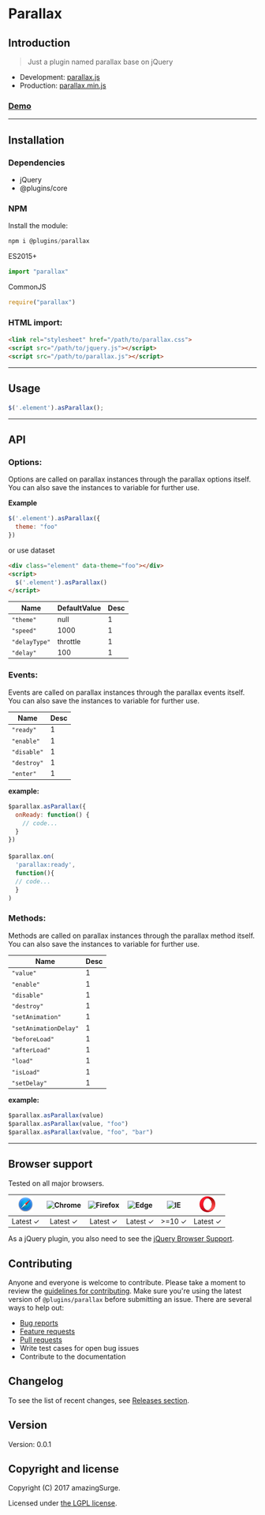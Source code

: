 # Parallax

## Introduction
> Just a plugin named parallax base on jQuery

- Development: [parallax.js]()
- Production: [parallax.min.js]()

### [Demo]()
---
## Installation

### Dependencies
- jQuery
- @plugins/core

### NPM

Install the module:

```javascript
npm i @plugins/parallax
```

ES2015+

```javascript
import "parallax"
```

CommonJS

```javascript
require("parallax")
```

### HTML import:

```html
<link rel="stylesheet" href="/path/to/parallax.css">
<script src="/path/to/jquery.js"></script>
<script src="/path/to/parallax.js"></script>
```
---
## Usage

```javascript
$('.element').asParallax();
```
---
## API

### Options:
Options are called on parallax instances through the parallax options itself.
You can also save the instances to variable for further use.

**Example**
```javascript
$('.element').asParallax({
  theme: "foo"
})
```
or use dataset
```html
<div class="element" data-theme="foo"></div>
<script>
  $('.element').asParallax()
</script>
```

Name | DefaultValue | Desc
-----|--------------|-----
`"theme"` | null | 1
`"speed"` | 1000 | 1
`"delayType"` | throttle | 1
`"delay"` | 100 | 1

### Events:
Events are called on parallax instances through the parallax events itself.
You can also save the instances to variable for further use.

Name | Desc
-----|-----
`"ready"` | 1
`"enable"` | 1
`"disable"` | 1
`"destroy"` | 1
`"enter"` | 1

**example:**
```javascript
$parallax.asParallax({
  onReady: function() {
    // code...
  }
})

$parallax.on(
  'parallax:ready',
  function(){
  // code...
  }
)
```

### Methods:
Methods are called on parallax instances through the parallax method itself.
You can also save the instances to variable for further use.

Name | Desc
-----|-----
`"value"` | 1
`"enable"` | 1
`"disable"` | 1
`"destroy"` | 1
`"setAnimation"` | 1
`"setAnimationDelay"` | 1
`"beforeLoad"` | 1
`"afterLoad"` | 1
`"load"` | 1
`"isLoad"` | 1
`"setDelay"` | 1

**example:**
```javascript
$parallax.asParallax(value)
$parallax.asParallax(value, "foo")
$parallax.asParallax(value, "foo", "bar")
```

---
## Browser support

Tested on all major browsers.

| <img src="https://raw.githubusercontent.com/alrra/browser-logos/master/safari/safari_32x32.png" alt="Safari"> | <img src="https://raw.githubusercontent.com/alrra/browser-logos/master/chrome/chrome_32x32.png" alt="Chrome"> | <img src="https://raw.githubusercontent.com/alrra/browser-logos/master/firefox/firefox_32x32.png" alt="Firefox"> | <img src="https://raw.githubusercontent.com/alrra/browser-logos/master/edge/edge_32x32.png" alt="Edge"> | <img src="https://raw.githubusercontent.com/alrra/browser-logos/master/internet-explorer/internet-explorer_32x32.png" alt="IE"> | <img src="https://raw.githubusercontent.com/alrra/browser-logos/master/opera/opera_32x32.png" alt="Opera"> |
|:--:|:--:|:--:|:--:|:--:|:--:|
| Latest ✓ | Latest ✓ | Latest ✓ | Latest ✓ | >=10 ✓ | Latest ✓ |

As a jQuery plugin, you also need to see the [jQuery Browser Support](http://jquery.com/browser-support/).

## Contributing
Anyone and everyone is welcome to contribute. Please take a moment to
review the [guidelines for contributing](CONTRIBUTING.md). Make sure you're using the latest version of `@plugins/parallax` before submitting an issue. There are several ways to help out:

* [Bug reports](CONTRIBUTING.md#bug-reports)
* [Feature requests](CONTRIBUTING.md#feature-requests)
* [Pull requests](CONTRIBUTING.md#pull-requests)
* Write test cases for open bug issues
* Contribute to the documentation

## Changelog
To see the list of recent changes, see [Releases section](https://github.com/amazingSurge/plugins/releases).

## Version
Version: 0.0.1

## Copyright and license
Copyright (C) 2017 amazingSurge.

Licensed under [the LGPL license](LICENSE).
